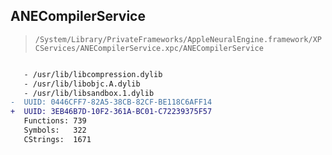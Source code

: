 ## ANECompilerService

> `/System/Library/PrivateFrameworks/AppleNeuralEngine.framework/XPCServices/ANECompilerService.xpc/ANECompilerService`

```diff

   - /usr/lib/libcompression.dylib
   - /usr/lib/libobjc.A.dylib
   - /usr/lib/libsandbox.1.dylib
-  UUID: 0446CFF7-82A5-38CB-82CF-BE118C6AFF14
+  UUID: 3EB46B7D-10F2-361A-BC01-C72239375F57
   Functions: 739
   Symbols:   322
   CStrings:  1671

```

